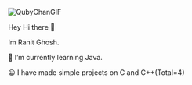 ![QubyChanGIF](https://user-images.githubusercontent.com/104568301/176620327-9e526466-0251-43ee-bfe3-f10a3b0f749b.gif)

Hey Hi there 👋

Im Ranit Ghosh.

🔭 I’m currently learning Java.

😀 I have made simple projects on C and C++(Total=4)
